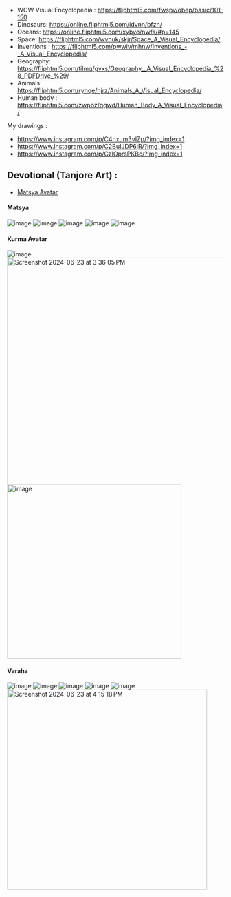 - WOW Visual Encyclopedia : https://fliphtml5.com/fwspv/obep/basic/101-150
- Dinosaurs: https://online.fliphtml5.com/idvnn/bfzn/
- Oceans: https://online.fliphtml5.com/xybyo/nwfs/#p=145
- Space: https://fliphtml5.com/wvnuk/skjr/Space_A_Visual_Encyclopedia/
- Inventions : https://fliphtml5.com/pwwiv/mhnw/Inventions_-_A_Visual_Encyclopedia/
- Geography: https://fliphtml5.com/tilmq/gvxs/Geography__A_Visual_Encyclopedia_%28_PDFDrive_%29/
- Animals: https://fliphtml5.com/rynqe/njrz/Animals_A_Visual_Encyclopedia/
- Human body : https://fliphtml5.com/zwpbz/qqwd/Human_Body_A_Visual_Encyclopedia/


My drawings : 
- https://www.instagram.com/p/C4nxum3vIZp/?img_index=1
- https://www.instagram.com/p/C2BuIJDP6jR/?img_index=1
- https://www.instagram.com/p/CzlOprsPKBc/?img_index=1


## Devotional (Tanjore Art) :
 - [Matsya Avatar](#Matsya)

#### Matsya
   
![image](https://github.com/sreegithub19/drawings/assets/55496113/72d1df56-55a9-4459-9dc2-e4463b86d3ee)
![image](https://github.com/sreegithub19/drawings/assets/55496113/78d8db97-29f8-4b83-9289-b04bccff9341)
![image](https://github.com/sreegithub19/drawings/assets/55496113/ac1d33a2-6f65-45a8-8367-1e2922dab7bc)
![image](https://github.com/sreegithub19/drawings/assets/55496113/34da80a8-da70-45e2-b89e-0f556b1a95df)
![image](https://github.com/sreegithub19/drawings/assets/55496113/e14155c2-bb13-4eb4-881d-efb28d7d8452)


#### Kurma Avatar

![image](https://github.com/sreegithub19/drawings/assets/55496113/1fe8dc93-7a3a-49a9-b909-47cfd9d27b5f)
<img width="526" alt="Screenshot 2024-06-23 at 3 36 05 PM" src="https://github.com/sreegithub19/drawings/assets/55496113/f4f90ec9-07a6-4b50-ac07-939827dda4e4">
<img width="405" alt="image" src="https://github.com/sreegithub19/drawings/assets/55496113/eeed6334-4f89-44fd-8d68-813e21833806">

#### Varaha

![image](https://github.com/sreegithub19/drawings/assets/55496113/6dc0c346-0523-48cf-91e0-9477fac2c386)
![image](https://github.com/sreegithub19/drawings/assets/55496113/51581302-f855-4b60-a73d-f1a40c4db147)
![image](https://github.com/sreegithub19/drawings/assets/55496113/8e8c2f62-1b02-4c11-a551-95a6840be2f9)
![image](https://github.com/sreegithub19/drawings/assets/55496113/37728d82-f184-46ff-88d4-f631e98e1f74)
![image](https://github.com/sreegithub19/drawings/assets/55496113/34a2f257-1299-46a8-b217-711b65f66e8c)
<img width="465" alt="Screenshot 2024-06-23 at 4 15 18 PM" src="https://github.com/sreegithub19/drawings/assets/55496113/4ce7bc4a-87bb-4a89-a00e-abd7356534d2">







